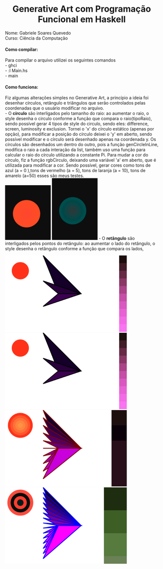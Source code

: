 <h1 align="center"> Generative Art com Programação Funcional em Haskell</h1>
Nome: Gabriele Soares Quevedo <br/>
Curso: Ciência da Computação <br/>

<h4> Como compilar: </h4>
Para compilar o arquivo utilizei os seguintes comandos <br/>
      - ghci <br/>
      - :l Main.hs <br/>
      - main <br/>
 
<h4>Como funciona: </h4>
Fiz algumas alterações simples no Generative Art, a princípio a ideia foi desenhar círculos, retângulo e triângulos que serão controlados pelas coordenadas que o usuário modificar no arquivo.</br>
- O <b>círculo</b> são interligados pelo tamanho do raio: ao aumentar o raio, o style desenha o circulo conforme a função que compara o raio(tipoRaio), sendo possível gerar 4 tipos de style do circulo, sendo eles: difference, screen, luminosity e exclusion. Tornei o 'x' do círculo estático (apenas por opção), para modificar a posição do círculo deixei o 'y' em aberto, sendo possível modificar e o círculo será desenhado apenas na coordenada y. Os círculos são desenhados um dentro do outro, pois a função genCircleInLine, modifica o raio a cada interação da list, também uso uma função para calcular o raio do círculo utilizando a constante Pi. Para mudar a cor do círculo, fiz a função rgbCirculo, deixando uma variável 'a' em aberto, que é utilizada para modificar a cor. Sendo possível, gerar cores como tons de azul (a = 0 ),tons de vermelho (a = 5), tons de laranja (a = 10), tons de amarelo (a=50) esses são meus testes.</br>
  <img src="/b1.png" width="150" heigth="150"/> <img src="/b2.png" width="150" heigth="150"/> 
- O <b>retângulo</b> são interligados pelos pontos do retângulo: ao aumentar o lado do retângulo, o style desenha o retângulo conforme a função que compara os lados, 

<img src="/t1.svg" width="400" heigth="500"/> <img src="/t1.svg" width="400" heigth="500"/><img src="/t2.svg" width="400" heigth="500"/><img src="/t3.svg" width="400" heigth="500"/>
 
